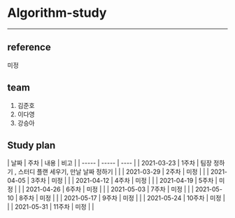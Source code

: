 # Algorithm-study

---------------------------------------------

## reference

미정

## team

1. 김준호
2. 이다영
3. 강승아


## Study plan

| 날짜        | 주차  | 내용                                                    | 비고  |
| -----       | -----                                                   | ----  |
| 2021-03-23  | 1주차 | 팀장 정하기 , 스터디 플랜 세우기, 만날 날짜 정하기        |       |
| 2021-03-29  | 2주차 | 미정                                                     |       | 
| 2021-04-05  | 3주차 | 미정                                                     |       |
| 2021-04-12  | 4주차 | 미정                                                     |       |
| 2021-04-19  | 5주차 | 미정                                                     |       |
| 2021-04-26  | 6주차 | 미정                                                     |       |
| 2021-05-03  | 7주차 | 미정                                                     |       |
| 2021-05-10  | 8주차 | 미정                                                     |       |
| 2021-05-17  | 9주차  | 미정                                                     |       |
| 2021-05-24  | 10주차 | 미정                                                     |       |
| 2021-05-31  | 11주차 | 미정                                                     |       |
